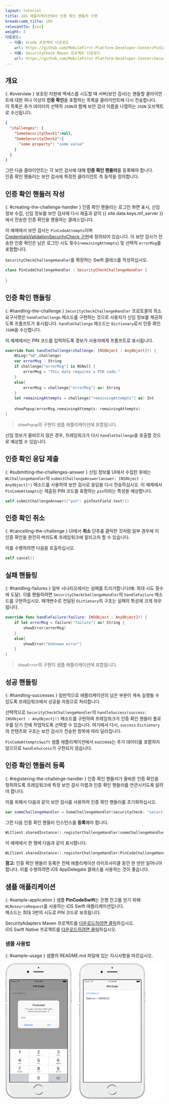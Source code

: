 ```yaml
---
layout: tutorial
title: iOS 애플리케이션에서 인증 확인 핸들러 구현
breadcrumb_title: iOS
relevantTo: [ios]
weight: 3
다운로드:
  - 이름: Xcode 프로젝트 다운로드
    url: https://github.com/MobileFirst-Platform-Developer-Center/PinCodeSwift/tree/release80
  - 이름: SecurityCheck Maven 프로젝트 다운로드
    url: https://github.com/MobileFirst-Platform-Developer-Center/SecurityCheckAdapters/tree/release80
---
```

<!-- NLS_CHARSET=UTF-8 -->
## 개요
{: #overview }
보호된 자원에 액세스를 시도할 때 서버(보안 검사)는 핸들할 클라이언트에 대한 하나 이상의 **인증 확인**을 포함하는 목록을 클라이언트에 다시 전송합니다.   
이 목록은 추가 데이터의 선택적 `JSON`과 함께 보안 검사 이름을 나열하는 `JSON` 오브젝트로 수신됩니다.

```json
{
  "challenges": {
    "SomeSecurityCheck1":null,
    "SomeSecurityCheck2":{
      "some property": "some value"
    }
  }
}
```

그런 다음 클라이언트는 각 보안 검사에 대해 **인증 확인 핸들러**를 등록해야 합니다.   
인증 확인 핸들러는 보안 검사에 특정한 클라이언트 측 동작을 정의합니다.

## 인증 확인 핸들러 작성
{: #creating-the-challenge-handler }
인증 확인 핸들러는 로그인 화면 표시, 신임 정보 수집, 신임 정보를 보안 검사에 다시 제출과 같이 {{ site.data.keys.mf_server }}에서 전송한 인증 확인을 핸들하는 클래스입니다. 

이 예제에서 보안 검사는 `PinCodeAttempts`이며 [CredentialsValidationSecurityCheck 구현](../security-check)에 정의되어 있습니다. 이 보안 검사가 전송한 인증 확인은 남은 로그인 시도 횟수(`remainingAttempts`) 및 선택적 `errorMsg`를 포함합니다. 

`SecurityCheckChallengeHandler`를 확장하는 Swift 클래스를 작성하십시오. 

```swift
class PinCodeChallengeHandler : SecurityCheckChallengeHandler {

}
```

## 인증 확인 핸들링
{: #handling-the-challenge }
`SecurityCheckChallengeHandler` 프로토콜의 최소 요구사항은 `handleChallenge` 메소드를 구현하는 것으로 사용자가 신임 정보를 제공하도록 프롬프트가 표시됩니다. `handleChallenge` 메소드는 `Dictionary`로서 인증 확인 `JSON`을 수신합니다. 

이 예제에서는 PIN 코드를 입력하도록 경보가 사용자에게 프롬프트로 표시됩니다.

```swift
override func handleChallenge(challenge: [NSObject : AnyObject]!) {
    NSLog("%@",challenge)
    var errorMsg : String
    if challenge["errorMsg"] is NSNull {
        errorMsg = "This data requires a PIN code."
    }
    else{
        errorMsg = challenge["errorMsg"] as! String
    }
    let remainingAttempts = challenge["remainingAttempts"] as! Int

    showPopup(errorMsg,remainingAttempts: remainingAttempts)
}
```

> `showPopup`의 구현이 샘플 애플리케이션에 포함됩니다. 

신임 정보가 올바르지 않은 경우, 프레임워크가 다시 `handleChallenge`을 호출할 것으로 예상할 수 있습니다. 

## 인증 확인 응답 제출
{: #submitting-the-challenges-answer }
신임 정보를 UI에서 수집한 후에는 `WLChallengeHandler`의 `submitChallengeAnswer(answer: [NSObject : AnyObject]!)` 메소드를 사용하여 보안 검사로 응답을 다시 전송하십시오. 이 예제에서 `PinCodeAttempts`는 제출된 PIN 코드를 포함하는 `pin`이라는 특성을 예상합니다. 

```swift
self.submitChallengeAnswer(["pin": pinTextField.text!])
```

## 인증 확인 취소
{: #cancelling-the-challenge }
UI에서 **취소** 단추를 클릭한 것처럼 일부 경우에 이 인증 확인을 완전히 버리도록 프레임워크에 알리고자 할 수 있습니다.

이를 수행하려면 다음을 호출하십시오. 

```swift
self.cancel()
```

## 실패 핸들링
{: #handling-failures }
일부 시나리오에서는 실패를 트리거합니다(예: 최대 시도 횟수에 도달). 이를 핸들하려면 `SecurityCheckChallengeHandler`의 `handleFailure` 메소드를 구현하십시오. 매개변수로 전달된 `Dictionary`의 구조는 실패의 특성에 크게 좌우됩니다. 

```swift
override func handleFailure(failure: [NSObject : AnyObject]!) {
    if let errorMsg = failure["failure"] as? String {
        showError(errorMsg)
    }
    else{
        showError("Unknown error")
    }
}
```

> `showError`의 구현이 샘플 애플리케이션에 포함됩니다. 

## 성공 핸들링
{: #handling-successes }
일반적으로 애플리케이션의 남은 부분이 계속 실행될 수 있도록 프레임워크에서 성공을 자동으로 처리합니다.

선택적으로 `SecurityCheckChallengeHandler`의 `handleSuccess(success: [NSObject : AnyObject]!)` 메소드를 구현하여 프레임워크가 인증 확인 핸들러 플로우를 닫기 전에 작업하도록 선택할 수 있습니다. 여기에서 다시, `success` `Dictionary`의 컨텐츠와 구조는 보안 검사가 전송한 항목에 따라 달라집니다. 

`PinCodeAttemptsSwift` 샘플 애플리케이션에서 success는 추가 데이터를 포함하지 않으므로 `handleSuccess`가 구현되지 않습니다. 

## 인증 확인 핸들러 등록
{: #registering-the-challenge-handler }
인증 확인 핸들러가 올바른 인증 확인을 청취하도록 프레임워크에 특정 보안 검사 이름과 인증 확인 핸들러를 연관시키도록 알려야 합니다.

이를 위해서 다음과 같이 보안 검사를 사용하여 인증 확인 핸들러를 초기화하십시오.

```swift
var someChallengeHandler = SomeChallengeHandler(securityCheck: "securityCheckName")
```

그런 다음 인증 확인 핸들러 인스턴스를 **등록**해야 합니다. 

```swift
WLClient.sharedInstance().registerChallengeHandler(someChallengeHandler)
```

이 예제에서 한 행에 다음과 같이 표시합니다. 

```swift
WLClient.sharedInstance().registerChallengeHandler(PinCodeChallengeHandler(securityCheck: "PinCodeAttempts"))
```

**참고:** 인증 확인 핸들러 등록은 전체 애플리케이션 라이프사이클 동안 한 번만 일어나야 합니다. 이를 수행하려면 iOS AppDelegate 클래스를 사용하는 것이 좋습니다. 

## 샘플 애플리케이션
{: #sample-application }
샘플 **PinCodeSwift**는 은행 잔고를 얻기 위해 `WLResourceRequest`를 사용하는 iOS Swift 애플리케이션입니다.   
메소드는 최대 3번의 시도로 PIN 코드로 보호됩니다. 

SecurityAdapters Maven 프로젝트를 [다운로드하려면 클릭](https://github.com/MobileFirst-Platform-Developer-Center/SecurityCheckAdapters/tree/release80)하십시오.   
iOS Swift Native 프로젝트를 [다운로드하려면 클릭](https://github.com/MobileFirst-Platform-Developer-Center/PinCodeSwift/tree/release80)하십시오. 

### 샘플 사용법
{: #sample-usage }
샘플의 README.md 파일에 있는 지시사항을 따르십시오. 

![샘플 애플리케이션](sample-application.png)

